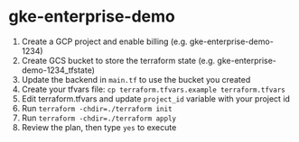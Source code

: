 # gke-enterprise-demo

1. Create a GCP project and enable billing (e.g. gke-enterprise-demo-1234)
2. Create GCS bucket to store the terraform state (e.g. gke-enterprise-demo-1234_tfstate)
3. Update the backend in `main.tf` to use the bucket you created
4. Create your tfvars file:
```cp terraform.tfvars.example terraform.tfvars```
5. Edit terraform.tfvars and update `project_id` variable with your project id
6. Run `terraform -chdir=./terraform init`
7. Run `terraform -chdir=./terraform apply`
8. Review the plan, then type `yes` to execute
